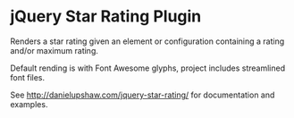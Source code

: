 # jQuery Star Rating Plugin

Renders a star rating given an element or configuration containing a rating and/or maximum rating.

Default rending is with Font Awesome glyphs, project includes streamlined font files.

See http://danielupshaw.com/jquery-star-rating/ for documentation and examples.
